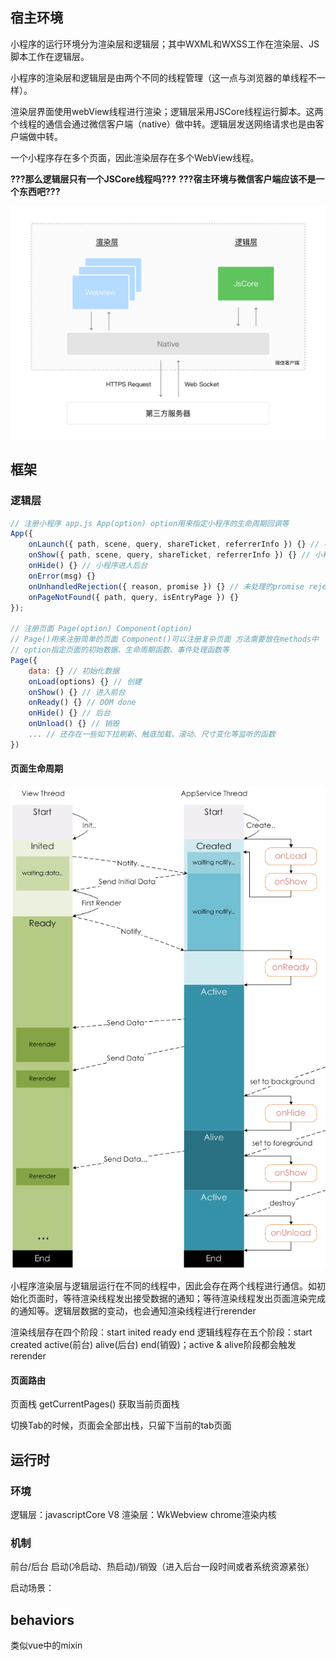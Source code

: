 ## 宿主环境

小程序的运行环境分为渲染层和逻辑层；其中WXML和WXSS工作在渲染层、JS脚本工作在逻辑层。

小程序的渲染层和逻辑层是由两个不同的线程管理（这一点与浏览器的单线程不一样）。

渲染层界面使用webView线程进行渲染；逻辑层采用JSCore线程运行脚本。这两个线程的通信会通过微信客户端（native）做中转。逻辑层发送网络请求也是由客户端做中转。

一个小程序存在多个页面，因此渲染层存在多个WebView线程。

**???那么逻辑层只有一个JSCore线程吗???**
**???宿主环境与微信客户端应该不是一个东西吧???**

![](../images/wx-mini-project/小程序通信.png)

## 框架

### 逻辑层

```javascript
// 注册小程序 app.js App(option) option用来指定小程序的生命周期回调等
App({
    onLaunch({ path, scene, query, shareTicket, referrerInfo }) {} // 小程序初始化
    onShow({ path, scene, query, shareTicket, referrerInfo }) {} // 小程序进入前台或启动
    onHide() {} // 小程序进人后台
    onError(msg) {}
    onUnhandledRejection({ reason, promise }) {} // 未处理的promise reject事件监听函数
    onPageNotFound({ path, query, isEntryPage }) {}
});

// 注册页面 Page(option) Component(option)
// Page()用来注册简单的页面 Component()可以注册复杂页面 方法需要放在methods中
// option指定页面的初始数据、生命周期函数、事件处理函数等
Page({
    data: {} // 初始化数据
    onLoad(options) {} // 创建
    onShow() {} // 进入前台
    onReady() {} // DOM done
    onHide() {} // 后台
    onUnload() {} // 销毁
    ... // 还存在一些如下拉刷新、触底加载、滚动、尺寸变化等监听的函数
})
```

#### 页面生命周期

![](./images/page-lifecycle.png)

小程序渲染层与逻辑层运行在不同的线程中，因此会存在两个线程进行通信。如初始化页面时，等待渲染线程发出接受数据的通知；等待渲染线程发出页面渲染完成的通知等。逻辑层数据的变动，也会通知渲染线程进行rerender

渲染线层存在四个阶段：start inited ready end
逻辑线程存在五个阶段：start created active(前台) alive(后台) end(销毁)；active & alive阶段都会触发rerender

#### 页面路由

页面栈 getCurrentPages() 获取当前页面栈

切换Tab的时候，页面会全部出栈，只留下当前的tab页面

## 运行时

### 环境

逻辑层：javascriptCore V8
渲染层：WkWebview chrome渲染内核
### 机制

前台/后台
启动(冷启动、热启动)/销毁（进入后台一段时间或者系统资源紧张）

启动场景：

## behaviors

类似vue中的mixin